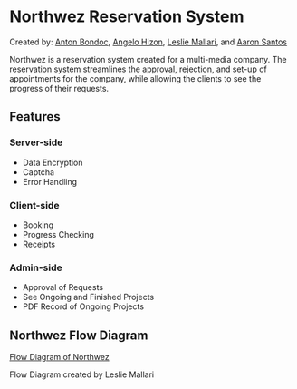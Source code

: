 # Northwez Reservation System

Created by: [Anton Bondoc](https://github.com/MountainHills), [Angelo Hizon](https://github.com/angelohizon-coder), [Leslie Mallari](https://github.com/LeslieMallari), and [Aaron Santos](https://github.com/aaronjoe51)

Northwez is a reservation system created for a multi-media company. The reservation system streamlines the approval, rejection, and set-up of appointments for the company, while allowing the clients to see the progress of their requests. 

## Features
### Server-side
- Data Encryption
- Captcha
- Error Handling

### Client-side
- Booking
- Progress Checking
- Receipts

### Admin-side
- Approval of Requests
- See Ongoing and Finished Projects
- PDF Record of Ongoing Projects

## Northwez Flow Diagram

[Flow Diagram of Northwez](https://github.com/MountainHills/Northwez/blob/main/Screenshots/FlowDiagram.png)

Flow Diagram created by Leslie Mallari